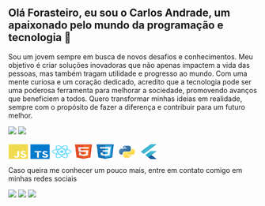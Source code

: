 ## Olá Forasteiro, eu sou o Carlos Andrade, um apaixonado pelo mundo da programação e tecnologia :rocket:
<p>Sou um jovem sempre em busca de novos desafios e conhecimentos. Meu objetivo é criar soluções inovadoras que não apenas impactem a vida das pessoas, mas também tragam utilidade e progresso ao mundo. Com uma mente curiosa e um coração dedicado, acredito que a tecnologia pode ser uma poderosa ferramenta para melhorar a sociedade, promovendo avanços que beneficiem a todos. Quero transformar minhas ideias em realidade, sempre com o propósito de fazer a diferença e contribuir para um futuro melhor.</p>

<div>
  <img height=180em src="https://github-readme-stats.vercel.app/api?username=Caduzinhok&show_icons=true&theme=dracula"/> 
  <img height=180em src="https://github-readme-stats.vercel.app/api/top-langs/?username=Caduzinhok&layout=compact&theme=dracula" /> 
</div>

<div style="display: inline_block"><br>
  <img align="center" alt="Carlos-Js" height="30" width="40" src="https://raw.githubusercontent.com/devicons/devicon/master/icons/javascript/javascript-plain.svg">
  <img align="center" alt="Carlos-Ts" height="30" width="40" src="https://raw.githubusercontent.com/devicons/devicon/master/icons/typescript/typescript-plain.svg">
  <img align="center" alt="Carlos-React" height="30" width="40" src="https://raw.githubusercontent.com/devicons/devicon/master/icons/react/react-original.svg">
  <img align="center" alt="Carlos-HTML" height="30" width="40" src="https://raw.githubusercontent.com/devicons/devicon/master/icons/html5/html5-original.svg">
  <img align="center" alt="Carlos-CSS" height="30" width="40" src="https://raw.githubusercontent.com/devicons/devicon/master/icons/css3/css3-original.svg">
  <img align="center" alt="Carlos-Python" height="30" width="40" src="https://raw.githubusercontent.com/devicons/devicon/master/icons/python/python-original.svg">
  <img align="center" alt="Carlos-Flutter" height="30" width="40" src="https://raw.githubusercontent.com/devicons/devicon/master/icons/flutter/flutter-original.svg">
</div>

<p>Caso queira me conhecer um pouco mais, entre em contato comigo em minhas redes sociais</p>
<div> 
  <a href="https://instagram.com/carlos_andradz1"><img src="https://img.shields.io/badge/-Instagram-%23E4405F?style=for-the-badge&logo=instagram&logoColor=white" target="_blank"></a>
  <a href = "mailto:carlosdestroy@gmail.com"><img src="https://img.shields.io/badge/-Gmail-%23333?style=for-the-badge&logo=gmail&logoColor=white" target="_blank"></a>
  <a href="https://www.linkedin.com/in/carlos-andrade-833012202"><img src="https://img.shields.io/badge/-LinkedIn-%230077B5?style=for-the-badge&logo=linkedin&logoColor=white" target="_blank"></a> 
</div>
